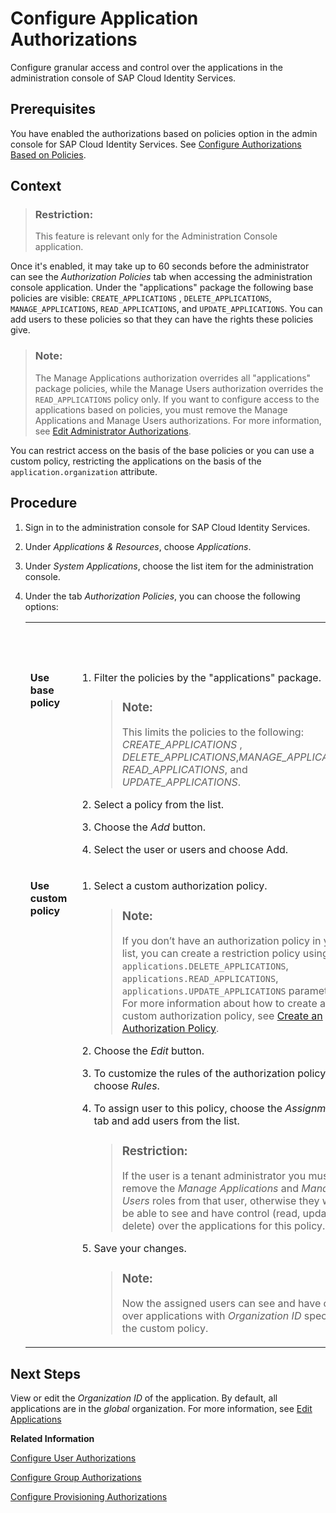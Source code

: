 <!-- loio01cff18e443142b195545a97115fc3fe -->

# Configure Application Authorizations

Configure granular access and control over the applications in the administration console of SAP Cloud Identity Services.



<a name="loio01cff18e443142b195545a97115fc3fe__prereq_yys_bdw_fzb"/>

## Prerequisites

You have enabled the authorizations based on policies option in the admin console for SAP Cloud Identity Services. See [Configure Authorizations Based on Policies](configure-authorizations-based-on-policies-08fea39.md).



## Context

> ### Restriction:  
> This feature is relevant only for the Administration Console application.

Once it's enabled, it may take up to 60 seconds before the administrator can see the *Authorization Policies* tab when accessing the administration console application. Under the "applications" package the following base policies are visible: `CREATE_APPLICATIONS` , `DELETE_APPLICATIONS`, `MANAGE_APPLICATIONS`, `READ_APPLICATIONS`, and `UPDATE_APPLICATIONS`. You can add users to these policies so that they can have the rights these policies give.

> ### Note:  
> The Manage Applications authorization overrides all "applications" package policies, while the Manage Users authorization overrides the `READ_APPLICATIONS` policy only. If you want to configure access to the applications based on policies, you must remove the Manage Applications and Manage Users authorizations. For more information, see [Edit Administrator Authorizations](edit-administrator-authorizations-86ee374.md).

You can restrict access on the basis of the base policies or you can use a custom policy, restricting the applications on the basis of the `application.organization` attribute.



## Procedure

1.  Sign in to the administration console for SAP Cloud Identity Services.

2.  Under *Applications & Resources*, choose *Applications*.

3.  Under *System Applications*, choose the list item for the administration console.

4.  Under the tab *Authorization Policies*, you can choose the following options:


    <table>
    <tr>
    <th valign="top">

     
    
    </th>
    <th valign="top">

     
    
    </th>
    </tr>
    <tr>
    <td valign="top">
    
    **Use base policy**
    
    </td>
    <td valign="top">
    
    1.  Filter the policies by the "applications" package.

        > ### Note:  
        > This limits the policies to the following: *CREATE\_APPLICATIONS* , *DELETE\_APPLICATIONS*,*MANAGE\_APPLICATIONS*, *READ\_APPLICATIONS*, and *UPDATE\_APPLICATIONS*.

    2.  Select a policy from the list.
    3.  Choose the *Add* button.
    4.  Select the user or users and choose Add.


    
    </td>
    </tr>
    <tr>
    <td valign="top">
    
    **Use custom policy**
    
    </td>
    <td valign="top">
    
    1.  Select a custom authorization policy.

        > ### Note:  
        > If you don’t have an authorization policy in your list, you can create a restriction policy using the `applications.DELETE_APPLICATIONS`, `applications.READ_APPLICATIONS`, `applications.UPDATE_APPLICATIONS` parameters. For more information about how to create a custom authorization policy, see [Create an Authorization Policy](create-an-authorization-policy-897fc30.md).

    2.  Choose the *Edit* button.
    3.  To customize the rules of the authorization policy, choose *Rules*.
    4.  To assign user to this policy, choose the *Assignments* tab and add users from the list.

        > ### Restriction:  
        > If the user is a tenant administrator you must remove the *Manage Applications* and *Manage Users* roles from that user, otherwise they won't be able to see and have control \(read, update or delete\) over the applications for this policy.

    5.  Save your changes.

        > ### Note:  
        > Now the assigned users can see and have control over applications with *Organization ID* specified in the custom policy.



    
    </td>
    </tr>
    </table>
    



<a name="loio01cff18e443142b195545a97115fc3fe__postreq_aqc_bjd_w1c"/>

## Next Steps

View or edit the *Organization ID* of the application. By default, all applications are in the *global* organization. For more information, see [Edit Applications](edit-applications-69d8cad.md)

**Related Information**  


[Configure User Authorizations](configure-user-authorizations-424b64c.md "Configure a granular access control based on policies for the administrators of SAP Cloud Identity Services.")

[Configure Group Authorizations](configure-group-authorizations-7a09cad.md "Configure granular access and control over the groups in the administration console of SAP Cloud Identity Services.")

[Configure Provisioning Authorizations](configure-provisioning-authorizations-a8f8e31.md "Configure granular access control for the Identity Provisioning systems and logs in the SAP Cloud Identity Services administration console.")


